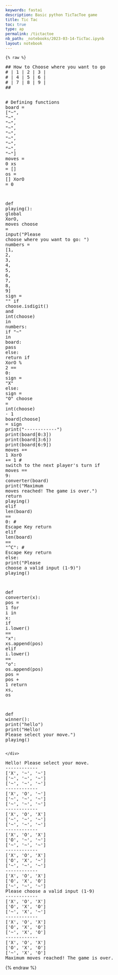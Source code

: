 ```yaml
---
keywords: fastai
description: Basic python TicTacToe game
title: Tic Tac
toc: true
type: ap
permalink: /tictactoe
nb_path: _notebooks/2023-03-14-TicTac.ipynb
layout: notebook
---
```


<!--
#################################################
### THIS FILE WAS AUTOGENERATED! DO NOT EDIT! ###
#################################################
# file to edit: _notebooks/2023-03-14-TicTac.ipynb
-->

<div class="container" id="notebook-container">
        
    {% raw %}
    
<div class="cell border-box-sizing code_cell rendered">
<div class="input">

<div class="inner_cell">
    <div class="input_area">
<div class=" highlight hl-ipython3"><pre><span></span><span class="c1">## How to Choose where you want to go</span>
<span class="c1"># | 1 | 2 | 3 |</span>
<span class="c1"># | 4 | 5 | 6 |</span>
<span class="c1"># | 7 | 8 | 9 |</span>
<span class="c1">##</span>



<span class="c1"># Defining functions</span>
<span class="n">board</span> <span class="o">=</span> <span class="p">[</span><span class="s2">&quot;~&quot;</span><span class="p">,</span> <span class="s2">&quot;~&quot;</span><span class="p">,</span> <span class="s2">&quot;~&quot;</span><span class="p">,</span> <span class="s2">&quot;~&quot;</span><span class="p">,</span> <span class="s2">&quot;~&quot;</span><span class="p">,</span> <span class="s2">&quot;~&quot;</span><span class="p">,</span> <span class="s2">&quot;~&quot;</span><span class="p">,</span> <span class="s2">&quot;~&quot;</span><span class="p">,</span> <span class="s2">&quot;~&quot;</span><span class="p">]</span>
<span class="n">moves</span> <span class="o">=</span> <span class="mi">0</span>
<span class="n">xs</span> <span class="o">=</span> <span class="p">[]</span>
<span class="n">os</span> <span class="o">=</span> <span class="p">[]</span>
<span class="n">XorO</span> <span class="o">=</span> <span class="mi">0</span>

<span class="k">def</span> <span class="nf">playing</span><span class="p">():</span>
    <span class="k">global</span> <span class="n">XorO</span><span class="p">,</span> <span class="n">moves</span>
    <span class="n">choose</span> <span class="o">=</span> <span class="nb">input</span><span class="p">(</span><span class="s2">&quot;Please choose where you want to go: &quot;</span><span class="p">)</span>
    <span class="n">numbers</span> <span class="o">=</span> <span class="p">[</span><span class="mi">1</span><span class="p">,</span> <span class="mi">2</span><span class="p">,</span> <span class="mi">3</span><span class="p">,</span> <span class="mi">4</span><span class="p">,</span> <span class="mi">5</span><span class="p">,</span> <span class="mi">6</span><span class="p">,</span> <span class="mi">7</span><span class="p">,</span> <span class="mi">8</span><span class="p">,</span> <span class="mi">9</span><span class="p">]</span>
    <span class="n">sign</span> <span class="o">=</span> <span class="s2">&quot;&quot;</span>
    <span class="k">if</span> <span class="n">choose</span><span class="o">.</span><span class="n">isdigit</span><span class="p">()</span> <span class="ow">and</span> <span class="nb">int</span><span class="p">(</span><span class="n">choose</span><span class="p">)</span> <span class="ow">in</span> <span class="n">numbers</span><span class="p">:</span>
        <span class="k">if</span> <span class="s2">&quot;~&quot;</span> <span class="ow">in</span> <span class="n">board</span><span class="p">:</span>
            <span class="k">pass</span>
        <span class="k">else</span><span class="p">:</span>
            <span class="k">return</span>
        <span class="k">if</span> <span class="n">XorO</span> <span class="o">%</span> <span class="mi">2</span> <span class="o">==</span> <span class="mi">0</span><span class="p">:</span>
            <span class="n">sign</span> <span class="o">=</span> <span class="s2">&quot;X&quot;</span>
        <span class="k">else</span><span class="p">:</span>
            <span class="n">sign</span> <span class="o">=</span> <span class="s2">&quot;O&quot;</span>
        <span class="n">choose</span> <span class="o">=</span> <span class="nb">int</span><span class="p">(</span><span class="n">choose</span><span class="p">)</span> <span class="o">-</span> <span class="mi">1</span>
        <span class="n">board</span><span class="p">[</span><span class="n">choose</span><span class="p">]</span> <span class="o">=</span> <span class="n">sign</span>
        <span class="nb">print</span><span class="p">(</span><span class="s2">&quot;------------&quot;</span><span class="p">)</span>
        <span class="nb">print</span><span class="p">(</span><span class="n">board</span><span class="p">[</span><span class="mi">0</span><span class="p">:</span><span class="mi">3</span><span class="p">])</span>
        <span class="nb">print</span><span class="p">(</span><span class="n">board</span><span class="p">[</span><span class="mi">3</span><span class="p">:</span><span class="mi">6</span><span class="p">])</span>
        <span class="nb">print</span><span class="p">(</span><span class="n">board</span><span class="p">[</span><span class="mi">6</span><span class="p">:</span><span class="mi">9</span><span class="p">])</span>
        <span class="n">moves</span> <span class="o">+=</span> <span class="mi">1</span>
        <span class="n">XorO</span> <span class="o">+=</span> <span class="mi">1</span> <span class="c1"># switch to the next player&#39;s turn</span>
        <span class="k">if</span> <span class="n">moves</span> <span class="o">==</span> <span class="mi">9</span><span class="p">:</span>
            <span class="n">converter</span><span class="p">(</span><span class="n">board</span><span class="p">)</span>
            <span class="nb">print</span><span class="p">(</span><span class="s2">&quot;Maximum moves reached! The game is over.&quot;</span><span class="p">)</span>
            <span class="k">return</span>
        <span class="n">playing</span><span class="p">()</span>
    <span class="k">elif</span> <span class="nb">len</span><span class="p">(</span><span class="n">board</span><span class="p">)</span> <span class="o">==</span> <span class="mi">0</span><span class="p">:</span> <span class="c1"># Escape Key</span>
        <span class="k">return</span>
    <span class="k">elif</span> <span class="nb">len</span><span class="p">(</span><span class="n">board</span><span class="p">)</span> <span class="o">==</span> <span class="s2">&quot;^C&quot;</span><span class="p">:</span> <span class="c1"># Escape Key</span>
        <span class="k">return</span>
    <span class="k">else</span><span class="p">:</span>
        <span class="nb">print</span><span class="p">(</span><span class="s2">&quot;Please choose a valid input (1-9)&quot;</span><span class="p">)</span>
        <span class="n">playing</span><span class="p">()</span>

<span class="k">def</span> <span class="nf">converter</span><span class="p">(</span><span class="n">x</span><span class="p">):</span>
    <span class="n">pos</span> <span class="o">=</span> <span class="mi">1</span>
    <span class="k">for</span> <span class="n">i</span> <span class="ow">in</span> <span class="n">x</span><span class="p">:</span>
        <span class="k">if</span> <span class="n">i</span><span class="o">.</span><span class="n">lower</span><span class="p">()</span> <span class="o">==</span> <span class="s2">&quot;x&quot;</span><span class="p">:</span>
            <span class="n">xs</span><span class="o">.</span><span class="n">append</span><span class="p">(</span><span class="n">pos</span><span class="p">)</span>
        <span class="k">elif</span> <span class="n">i</span><span class="o">.</span><span class="n">lower</span><span class="p">()</span> <span class="o">==</span> <span class="s2">&quot;o&quot;</span><span class="p">:</span>
            <span class="n">os</span><span class="o">.</span><span class="n">append</span><span class="p">(</span><span class="n">pos</span><span class="p">)</span>
        <span class="n">pos</span> <span class="o">=</span> <span class="n">pos</span> <span class="o">+</span> <span class="mi">1</span>
    <span class="k">return</span> <span class="n">xs</span><span class="p">,</span> <span class="n">os</span>

<span class="k">def</span> <span class="nf">winner</span><span class="p">():</span>
    <span class="nb">print</span><span class="p">(</span><span class="s2">&quot;hello&quot;</span><span class="p">)</span>
<span class="nb">print</span><span class="p">(</span><span class="s2">&quot;Hello! Please select your move.&quot;</span><span class="p">)</span>
<span class="n">playing</span><span class="p">()</span>
</pre></div>

    </div>
</div>
</div>

<div class="output_wrapper">
<div class="output">

<div class="output_area">

<div class="output_subarea output_stream output_stdout output_text">
<pre>Hello! Please select your move.
------------
[&#39;X&#39;, &#39;~&#39;, &#39;~&#39;]
[&#39;~&#39;, &#39;~&#39;, &#39;~&#39;]
[&#39;~&#39;, &#39;~&#39;, &#39;~&#39;]
------------
[&#39;X&#39;, &#39;O&#39;, &#39;~&#39;]
[&#39;~&#39;, &#39;~&#39;, &#39;~&#39;]
[&#39;~&#39;, &#39;~&#39;, &#39;~&#39;]
------------
[&#39;X&#39;, &#39;O&#39;, &#39;X&#39;]
[&#39;~&#39;, &#39;~&#39;, &#39;~&#39;]
[&#39;~&#39;, &#39;~&#39;, &#39;~&#39;]
------------
[&#39;X&#39;, &#39;O&#39;, &#39;X&#39;]
[&#39;O&#39;, &#39;~&#39;, &#39;~&#39;]
[&#39;~&#39;, &#39;~&#39;, &#39;~&#39;]
------------
[&#39;X&#39;, &#39;O&#39;, &#39;X&#39;]
[&#39;O&#39;, &#39;X&#39;, &#39;~&#39;]
[&#39;~&#39;, &#39;~&#39;, &#39;~&#39;]
------------
[&#39;X&#39;, &#39;O&#39;, &#39;X&#39;]
[&#39;O&#39;, &#39;X&#39;, &#39;O&#39;]
[&#39;~&#39;, &#39;~&#39;, &#39;~&#39;]
Please choose a valid input (1-9)
------------
[&#39;X&#39;, &#39;O&#39;, &#39;X&#39;]
[&#39;O&#39;, &#39;X&#39;, &#39;O&#39;]
[&#39;~&#39;, &#39;X&#39;, &#39;~&#39;]
------------
[&#39;X&#39;, &#39;O&#39;, &#39;X&#39;]
[&#39;O&#39;, &#39;X&#39;, &#39;O&#39;]
[&#39;~&#39;, &#39;X&#39;, &#39;O&#39;]
------------
[&#39;X&#39;, &#39;O&#39;, &#39;X&#39;]
[&#39;O&#39;, &#39;X&#39;, &#39;O&#39;]
[&#39;~&#39;, &#39;X&#39;, &#39;O&#39;]
Maximum moves reached! The game is over.
</pre>
</div>
</div>

</div>
</div>

</div>
    {% endraw %}

</div>
 


